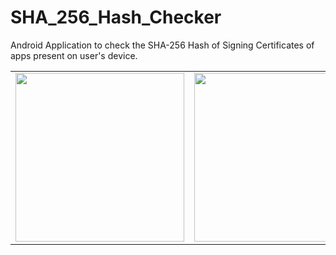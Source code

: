 # SHA_256_Hash_Checker
Android Application to check the SHA-256 Hash of Signing Certificates of apps present on user's device.

<table>
  <tr>
    <td><img src="screenshots/ss_1.jpeg" width=270></td>
    <td><img src="screenshots/ss2.jpeg" width=270></td>
  </tr>
 </table>




